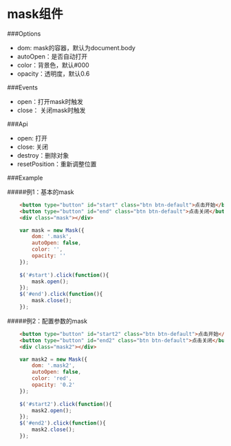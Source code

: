 mask组件
====================

###Options
* dom: mask的容器，默认为document.body
* autoOpen：是否自动打开
* color：背景色，默认#000
* opacity：透明度，默认0.6

###Events
* open：打开mask时触发
* close： 关闭mask时触发

###Api
* open: 打开
* close: 关闭
* destroy：删除对象
* resetPosition：重新调整位置

###Example

#####例1：基本的mask

```html
    <button type="button" id="start" class="btn btn-default">点击开始</button>
    <button type="button" id="end" class="btn btn-default">点击关闭</button>
    <div class="mask"></div>
```

```js
    var mask = new Mask({
        dom: '.mask',
        autoOpen: false,
        color: '',
        opacity: ''
    });
    
    $('#start').click(function(){
        mask.open();
    });
    $('#end').click(function(){
        mask.close();
    });
```

#####例2：配置参数的mask

```html
    <button type="button" id="start2" class="btn btn-default">点击开始</button>
    <button type="button" id="end2" class="btn btn-default">点击关闭</button>
    <div class="mask2"></div>
```

```js
    var mask2 = new Mask({
        dom: '.mask2',
        autoOpen: false,
        color: 'red',
        opacity: '0.2'
    });
    
    $('#start2').click(function(){
        mask2.open();
    });
    $('#end2').click(function(){
        mask2.close();
    });
```
